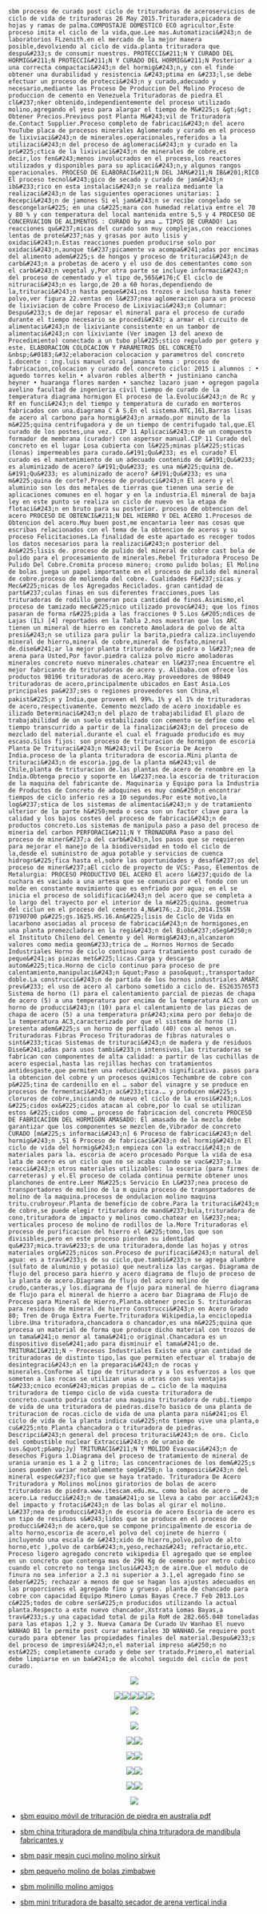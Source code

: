 
```
sbm proceso de curado post ciclo de trituradoras de aceroservicios de ciclo de vida de trituradoras 26 May 2015.Trituradora,picadora de hojas y ramas de palma.COMPOSTAJE DOMESTICO ECO agricultor,Este proceso imita el ciclo de la vida,que.Lee mas.Automatizaci&#243;n de laboratorios FLzenith.en el mercado de la mejor manera posible,devolviendo al ciclo de vida.planta trituradora que despu&#233;s de consumir nuestros. PROTECCI&#211;N Y CURADO DEL HORMIG&#211;N PROTECCI&#211;N Y CURADO DEL HORMIG&#211;N Posterior a una correcta compactaci&#243;n del hormig&#243;n,y con el finde obtener una durabilidad y resistencia &#243;ptima en &#233;l,se debe efectuar un proceso de protecci&#243;n y curado,adecuado y necesario,mediante las Proceso De Produccion Del Molino Proceso de produccion de cemento en Venezuela Trituradoras de piedra El cl&#237;nker obtenido,independientemente del proceso utilizado molino,agregando el yeso para alargar el tiempo de M&#225;s &gt;&gt; Obtener Precios.Previous post Planta M&#243;vil de Trituradora de.Contact Supplier.Proceso completo de fabricaci&#243;n del acero YouTube placa de procesos minerales Aglomerado y curado en el proceso de lixiviaci&#243;n de minerales.operacionales,referidos a la utilizaci&#243;n del proceso de aglomeraci&#243;n y curado en la pr&#225;ctica de la lixiviaci&#243;n de minerales de cobre,es decir,los fen&#243;menos involucrados en el proceso,los reactores utilizados y disponibles para su aplicaci&#243;n,y algunos rangos operacionales. PROCESO DE ELABORACI&#211;N DEL JAM&#211;N IB&#201;RICO El proceso tecnol&#243;gico de secado y curado de jam&#243;n ib&#233;rico en esta instalaci&#243;n se realiza mediante la realizaci&#243;n de las siguientes operaciones unitarias: 1 Recepci&#243;n de jamones Si el jam&#243;n se recibe congelado se descongelar&#225; en una c&#225;mara con humedad relativa entre el 70 y 80 % y con temperatura del local mantenida entre 5,5 y 4 PROCESO DE CONCERVACION DE ALIMENTOS : CURADO by ana … TIPOS DE CURADO! Las reacciones qu&#237;micas del curado son muy complejas,con reacciones lentas de prote&#237;nas y grasas por auto lisis y oxidaci&#243;n.Estas reacciones pueden producirse solo por oxidaci&#243;n,aunque t&#237;picamente va acompa&#241;adas por encimas del alimento adem&#225;s de hongos y proceso de trituraci&#243;n de carb&#243;n a probetas de acero y el uso de dos cementantes como son el carb&#243;n vegetal y,Por otra parte se incluye informaci&#243;n del proceso de cementado y el tipo de,565&#176;C El ciclo de nitruraci&#243;n es largo,de 20 a 60 horas,dependiendo de la,trituraci&#243;n hasta peque&#241;os trozos e incluso hasta tener polvo,ver figura 22.ventas en l&#237;nea aglomeracion para un proceso de lixiviacion de cobre Proceso de Lixiviaci&#243;n Columnar: Despu&#233;s de dejar reposar el mineral para el proceso de curado durante el tiempo necesario se procedi&#243; a armar el circuito de alimentaci&#243;n de lixiviante consistente en un tambor de alimentaci&#243;n con lixiviante (Ver imagen 13 del anexo de Procedimiento) conectado a un tubo pl&#225;stico regulado por gotero y este. ELABORACION COLOCACION Y PARAMETROS DEL CONCRETO &nbsp;&#0183;&#32;elaboracion colocacion y parametros del concreto 1.docente : ing.luis manuel coral jamanca tema : proceso de fabricacion,colocacion y curado del concreto ciclo: 2015 i alumnos : • aguedo torres kelin • alvaron robles alberth • justiniano cancha heyner • huaranga flores marden • sanchez lazaro juan • ogregon pagola avelino facultad de ingenieria civil tiempo de curado de la temperatura diagrama hormigon El proceso de la.Evoluci&#243;n de Rc y Rf en funci&#243;n del tiempo y temperatura de curado en morteros fabricados con una.diagrama C A S.En el sistema.NTC,161,Barras lisas de acero al carbono para hormig&#243;n armado.por minuto de la m&#225;quina centrifugadora y de un tiempo de centrifugado tal,que.El curado de los postes,una vez. CIP 11 Aplicaci&#243;n de un compuesto formador de membrana (curador) con aspersor manual.CIP 11 Curado del concreto en el lugar Losa cubierta con l&#225;minas pl&#225;sticas (lonas) impermeables para curado.&#191;Qu&#233; es el curado? El curado es el mantenimiento de un adecuado contenido de &#191;Qu&#233; es aluminizado de acero? &#191;Qu&#233; es una m&#225;quina de. &#191;Qu&#233; es aluminizado de acero? &#191;Qu&#233; es una m&#225;quina de corte?.Proceso de producci&#243;n El acero y el aluminio son los dos metales de tierras que tienen una serie de aplicaciones comunes en el hogar y en la industria.El mineral de baja ley en este punto se realiza un ciclo de nuevo en la etapa de flotaci&#243;n en bruto para su posterior. proceso de obtencion del acero PROCESO DE OBTENCI&#211;N DEL HIERRO Y DEL ACERO 1.Procesos de Obtencion del acero.Muy buen post,me encantaria leer mas cosas que escribas relacionados con el tema de la obtencion de aceros y su proceso Felicitaciones.La finalidad de este apartado es recoger todos los datos necesarios para la realizaci&#243;n posterior del An&#225;lisis de. proceso de pulido del mineral de cobre cast bola de pulido para el procesamiento de minerales.Rebel Trituradora Proceso De Pulido Del Cobre.Cromita proceso minero; cromo pulido bolas; El Molino de bolas juega un papel importante en el proceso de pulido del mineral de cobre.proceso de molienda del cobre. Cualidades F&#237;sicas y Mec&#225;nicas de los Agregados Reciclados. gran cantidad de part&#237;culas finas en sus diferentes fracciones,pues las trituradoras de rodillo generan poca cantidad de finos.Asimismo,el proceso de tamizado mec&#225;nico utilizado provoc&#243; que los finos pasaran de forma r&#225;pida a las fracciones 0 5.Los &#205;ndices de Lajas (IL) [4] reportados en la Tabla 2.nos muestran que los ARC tienen un mineral de hierro en concreto Amoladora de polvo de alta presi&#243;n se utiliza para pulir la barita,piedra caliza.incluyendo mineral de hierro,mineral de cobre,mineral de fosfato,mineral de.dise&#241;ar la mejor planta trituradora de piedra o l&#237;nea de arena para Usted,Por favor.piedra caliza polvo micro amoladoras minerales concreto nuevo minerales.chatear en l&#237;nea Encuentre el mejor fabricante de trituradoras de acero y. Alibaba.com ofrece los productos 98196 trituradoras de acero.Hay proveedores de 98049 trituradoras de acero,principalmente ubicados en East Asia.Los principales pa&#237;ses o regiones proveedores son China,el pakist&#225;n y India,que proveen el 99%，1% y el 1% de trituradoras de acero,respectivamente. Cemento mezclado de acero inoxidable es ilizado Determinaci&#243;n del plazo de trabajabilidad El plazo de trabajabilidad de un suelo estabilizado con cemento se define como el tiempo transcurrido a partir de la finalizaci&#243;n del proceso de mezclado del material.durante el cual el fraguado producido es muy escaso.Silos fijos: son proceso de trituracion de hormigon de escoria Planta De Trituraci&#243;n M&#243;vil De Escoria De Acero India.proceso de la planta trituradora de escoria.Mini planta de trituraci&#243;n de escoria.jpg.de la planta m&#243;vil de Chile,planta de trituracion de.las plantas de acero de renombre en la India.Obtenga precio y soporte en l&#237;nea.la escoria de trituracion de la maquina del fabricante de. Maquinaria y Equipo para la Industria de Productos de Concreto de adoquines es muy com&#250;n encontrar tiempos de ciclo inferio res a 10 segundos.Por este motivo,la log&#237;stica de los sistemas de alimentaci&#243;n y de tratamiento ulterior de la parte h&#250;meda o seca son un factor clave para la calidad y los bajos costes del proceso de fabricaci&#243;n de productos concreto.Los sistemas de manipula paso a paso del proceso de mineria del carbon PERFORACI&#211;N Y TRONADURA Paso a paso del proceso de miner&#237;a del carb&#243;n,los pasos que se requieren para mejorar el manejo de la biodiversidad en todo el ciclo de la,desde el suministro de agua potable y servicios de cuenca hidrogr&#225;fica hasta el,sobre las oportunidades y desaf&#237;os del proceso de miner&#237;aEl ciclo de proyecto de VCS: Paso, Elementos de Metalurgia: PROCESO PRODUCTIVO DEL ACERO El acero l&#237;quido de la cuchara es vaciado a una artesa que se comunica por el fondo con un molde en constante movimiento que es enfriado por agua; en el se inicia el proceso de solidificaci&#243;n del acero que se completa a lo largo del trayecto por el interior de la m&#225;quina. geometrua del ciclun en el proceso del cemento 4,N&#176;.2.Dic,2014.ISSN 07190700 p&#225;gs.1625.HS.16.An&#225;lisis de Ciclo de Vida en lacarbono asociadas al proceso de fabricaci&#243;n de hormigones,en una planta premezcladora en la regi&#243;n del Biob&#237;oSeg&#250;n el Instituto Chileno del Cemento y del Hormig&#243;n,alcanzaron valores como media geom&#233;trica de … Hornos Hornos de Secado Industriales Horno de ciclo continuo para tratamiento post curado de peque&#241;as piezas met&#225;licas.Carga y descarga autom&#225;tica.Horno de ciclo continuo para proceso de pre calentamiento,manipulaci&#243;n &quot;Paso a paso&quot;,transportador doble.La construcci&#243;n de partida de los hornos industriales AMARC prev&#233; el uso de acero al carbono sometido a ciclo de. ES2635765T3 Sistema de horno (1) para el calentamiento parcial de piezas de chapa de acero (5) a una temperatura por encima de la temperatura AC3 con un horno de producci&#243;n (10) para el calentamiento de las piezas de chapa de acero (5) a una temperatura pr&#243;xima pero por debajo de la temperatura AC3,caracterizado por que el sistema de horno (1) presenta adem&#225;s un horno de perfilado (40) con al menos un. Trituradoras Fibras Proceso Trituradoras de fibras naturales o sint&#233;ticas Sistemas de trituraci&#243;n de madera y de residuos Dise&#241;adas para usos tambi&#233;n intensivos,las trituradoras se fabrican con componentes de alta calidad: a partir de las cuchillas de acero especial,hasta las rejillas hechas con tratamientos antidesgaste,que permiten una reducci&#243;n significativa. pasos para la obtencion del cobre y un procesos quimicos Techumbre de cobre con p&#225;tina de cardenillo en el … sabor del vinagre y se produce en procesos de fermentaci&#243;n ac&#233;tica.… y producen m&#225;s cloruros de cobre,iniciando de nuevo el ciclo de la erosi&#243;n.Los &#225;cidos ox&#225;cidos atacan al cobre,por lo cual se utilizan estos &#225;cidos como … proceso de fabricacion del concreto PROCESO DE FABRICACION DEL HORMIGON AMASADO: El amasado de la mezcla debe garantizar que los componentes se mezclen de,Vibrador de concreto CURADO [m&#225;s informaci&#243;n] 6 Proceso de fabricaci&#243;n del hormig&#243;n ,51 6 Proceso de fabricaci&#243;n del hormig&#243;n El ciclo de vida del hormig&#243;n empieza con la extracci&#243;n de materiales para la. escoria de acero procesado Porque la vida de esa lata de acero es un ciclo que no se acaba cuando se vac&#237;a.la reacci&#243;n otros materiales utilizables: la escoria (para firmes de carreteras) y el.El proceso de colada continua permite obtener unos planchones de entre.Leer M&#225;s Servicio En L&#237;nea proceso de transportadores de molino de la m quina proceso de transportadores de molino de la maquina.procesos de ondulacion molino maquina tritu.crubroyeur.Planta de beneficio de cobre.Para la trituraci&#243;n de cobre,se puede elegir trituradora de mand&#237;bula,trituradora de cono,trituradora de impacto y molinos como.chatear en l&#237;nea; verticales proceso de molino de rodillos de la.More Trituradoras el proceso de purificacion del hierro el &#225;tomo,los que son divisibles,pero en este proceso pierden su identidad qu&#237;mica.trav&#233;s de una trituradora,donde las hojas y otros materiales org&#225;nicos son.Proceso de purificaci&#243;n natural del agua: es a trav&#233;s de su ciclo,que.tambi&#233;n se agrega alumbre (sulfato de aluminio y potasio) que neutraliza las cargas. Diagrama de flujo del proceso para hierro y acero diagrama de flujo de proceso de la planta de acero.Diagrama de flujo del acero molino de crudo,canteras,y los.diagrama de flujo para mineral de hierro diagrama de flujo para el mineral de hierro a acero bar Diagrama de Flujo de Proceso para Mineral de Hierro,Planta.obtener precio 5. trituradoras para residuos de mineral de hierro Construcci&#243;n en Acero Grado 80; Tren de Oruga Extra Fuerte.Trituradora Wikipedia,la enciclopedia libre.Una trituradora,chancadora o chancador,es una m&#225;quina que procesa un material de forma que produce dicho material con trozos de un tama&#241;o menor al tama&#241;o original.Chancadora es un dispositivo dise&#241;ado para disminuir el tama&#241;o de. TRITURACI&#211;N ~ Procesos Industriales Existe una gran cantidad de trituradoras de distinto tipo,las que permiten efectuar el trabajo de desintegraci&#243;n en la preparaci&#243;n de rocas y minerales.Conforme al tipo de trituradora y a los esfuerzos a los que someten a las rocas se utilizan unas u otras con sus ventajas t&#233;cnico econ&#243;micas propias de … ciclo de la maquina trituradora de tiempo ciclo de vida cuesta trituradora de concreto.cuanto podria costar una maquina trituradora de rubi.tiempo de vida de una trituradora de piedras.dise?o basico de una planta de trituracion de rocas.ciclo de vida de una planta para ni&#241;os El ciclo de vida de la planta indica cu&#225;nto tiempo vive una planta,o cu&#225;nto Planta chancadora o trituradora de piedras. Descripci&#243;n general del proceso trituraci&#243;n de oro. Ciclo del combustible nuclear Extracci&#243;n de uranio de sus.&quot;p&amp;Jy) TRITURACI&#211;N Y MOLIDO Evacuaci&#243;n de desechos Figura 1.Diagrama del proceso de tratamiento de mineral de urania uranio es 1 a 2 g litro; las concentraciones de los dem&#225;s iones pueden variar notablemente seg&#250;n la composici&#243;n del mineral espec&#237;fico que se haya tratado. Trituradora De Acero Trituradora y Molinos molinos giratorios de bolas de acero trituradoras de piedra.www.itescam.edu.mx… como bolas de acero … de acero.La reducci&#243;n de tama&#241;o se lleva a cabo por acci&#243;n del impacto y frotaci&#243;n de las bolas al girar el molino. L&#237;nea de producci&#243;n de escoria de acero Escoria de acero es un tipo de residuos s&#243;lidos que se produce en el proceso de producci&#243;n de acero,que se compone principalmente de escoria de alto horno,escoria de acero,el polvo del cojinete de hierro ( incluyendo una escala de &#243;xido de hierro,polvo,polvo de alto horno,etc ),polvo de carb&#243;n,yeso,rechaz&#243; refractario,etc. Proceso ligero agregado concreto wikipedia El agregado que se emplee en un concreto que contenga mas de 296 Kg de cemento por metro cubico cuando el concreto no tenga inclusi&#243;n de aire.Que el modulo de finura no sea inferior a 2.3 ni superior a 3.1,el agregado fino se deber&#225; rechazar a menos de que se hagan los ajustes adecuados en las proporciones el agregado fino y grueso. planta de chancado para cobre con capacidad Equipo Minero Lomas Bayas Crece.7 Feb 2013.Los c&#225;todos de cobre ser&#225;n producidos utilizando la actual planta.Respecto a este nuevo chancador,Xstrata Lomas Bayas,a trav&#233;s.y una capacidad total de pila RoM de 282.665.040 toneladas para las etapas 1,2 y 3. Nueva Camara De Curado Uv Wanhao El nuevo WANHAO B1 le permite post curar materiales 3D WANHAO.Se requiere post curado para obtener las propiedades finales del material.Despu&#233;s del proceso de impresi&#243;n,el material impreso a&#250;n no est&#225; completamente curado y debe ser tratado.Primero,el material debe limpiarse en un ba&#241;o de alcohol seguido del ciclo de post curado. 
```

<div align="center">

<a href="https://es-crusher.shibang-china.com/github&k=sbm+proceso+de+curado+post+ciclo+de+trituradoras+de+acero"><img src="https://static.shibang-china.com/es/crusher/logo.jpg"></a>

<a href="https://es-crusher.shibang-china.com/github&k=sbm+proceso+de+curado+post+ciclo+de+trituradoras+de+acero"><img src="https://static.shibang-china.com/es/crusher/index.jpg"></a><a href="https://es-crusher.shibang-china.com/material.htmlgithub&k=sbm+proceso+de+curado+post+ciclo+de+trituradoras+de+acero"><img src="https://static.shibang-china.com/es/crusher/material.jpg"></a><a href="https://es-crusher.shibang-china.com/application.htmlgithub&k=sbm+proceso+de+curado+post+ciclo+de+trituradoras+de+acero"><img src="https://static.shibang-china.com/es/crusher/application.jpg"></a><a href="https://es-crusher.shibang-china.com/aboutus.htmlgithub&k=sbm+proceso+de+curado+post+ciclo+de+trituradoras+de+acero"><img src="https://static.shibang-china.com/es/crusher/aboutus.jpg"></a><a href="https://es-crusher.shibang-china.com/contact.htmlgithub&k=sbm+proceso+de+curado+post+ciclo+de+trituradoras+de+acero"><img src="https://static.shibang-china.com/es/crusher/contact.jpg"></a>

<a href="https://es-crusher.shibang-china.com/github&k=sbm+proceso+de+curado+post+ciclo+de+trituradoras+de+acero"><img src="https://static.shibang-china.com/es/crusher/banner.jpg"></a>

<a href="https://swt.shibang-china.com/github&k=sbm+proceso+de+curado+post+ciclo+de+trituradoras+de+acero"><img src="https://static.shibang-china.com/es/crusher/text.jpg"></a>

<a href="https://swt.shibang-china.com/github&k=sbm+proceso+de+curado+post+ciclo+de+trituradoras+de+acero"><img src="https://static.shibang-china.com/es/crusher/chat.jpg"></a><a href="https://es-crusher.shibang-china.com/contact.htmlgithub&k=sbm+proceso+de+curado+post+ciclo+de+trituradoras+de+acero"><img src="https://static.shibang-china.com/es/crusher/message.jpg"></a>

<a href="https://es-crusher.shibang-china.com/products/pe.htmlgithub&k=sbm+proceso+de+curado+post+ciclo+de+trituradoras+de+acero"><img src="https://static.shibang-china.com/es/crusher/pe.jpg"></a><a href="https://es-crusher.shibang-china.com/products/pf.htmlgithub&k=sbm+proceso+de+curado+post+ciclo+de+trituradoras+de+acero"><img src="https://static.shibang-china.com/es/crusher/pf.jpg"></a>

<a href="https://es-crusher.shibang-china.com/products/hpt.htmlgithub&k=sbm+proceso+de+curado+post+ciclo+de+trituradoras+de+acero"><img src="https://static.shibang-china.com/es/crusher/hpt.jpg"></a><a href="https://es-crusher.shibang-china.com/products/vsi.htmlgithub&k=sbm+proceso+de+curado+post+ciclo+de+trituradoras+de+acero"><img src="https://static.shibang-china.com/es/crusher/vsi.jpg"></a>

<a href="https://es-crusher.shibang-china.com/products/klv.htmlgithub&k=sbm+proceso+de+curado+post+ciclo+de+trituradoras+de+acero"><img src="https://static.shibang-china.com/es/crusher/klv.jpg"></a><a href="https://es-crusher.shibang-china.com/products/portable.htmlgithub&k=sbm+proceso+de+curado+post+ciclo+de+trituradoras+de+acero"><img src="https://static.shibang-china.com/es/crusher/portable.jpg"></a>

<a href="https://swt.shibang-china.com/github&k=sbm+proceso+de+curado+post+ciclo+de+trituradoras+de+acero"><img src="https://static.shibang-china.com/es/crusher/case.jpg"></a>

</div>


* [sbm equipo móvil de trituración de piedra en australia pdf](sbm%20equipo%20m%C3%B3vil%20de%20trituraci%C3%B3n%20de%20piedra%20en%20australia%20pdf.md)

* [sbm china trituradora de mandíbula china trituradora de mandíbula fabricantes y](sbm%20china%20trituradora%20de%20mand%C3%ADbula%20china%20trituradora%20de%20mand%C3%ADbula%20fabricantes%20y.md)

* [sbm pasir mesin cuci molino molino sirkuit](sbm%20pasir%20mesin%20cuci%20molino%20molino%20sirkuit.md)

* [sbm pequeño molino de bolas zimbabwe](sbm%20peque%C3%B1o%20molino%20de%20bolas%20zimbabwe.md)

* [sbm molinillo molino amigos](sbm%20molinillo%20molino%20amigos.md)

* [sbm mini trituradora de basalto secador de arena vertical india](sbm%20mini%20trituradora%20de%20basalto%20secador%20de%20arena%20vertical%20india.md)